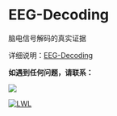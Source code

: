 # EEG-Decoding
脑电信号解码的真实证据

详细说明：[EEG-Decoding](https://github.com/lwlBCI/EEG-Decoding/blob/main/EEG%E8%A7%A3%E7%A0%81%E7%9A%84%E8%AF%81%E6%8D%AE.md)

**如遇到任何问题，请联系：**

[![](https://img.shields.io/badge/163邮箱-D14836?style=for-the-badge&logo=gmail&logoColor=white)](https://i.postimg.cc/g0gM3hH3/1111.png)

[![LWL](https://img.shields.io/badge/RusswestDG-07c160?style=for-the-badge&logo=wechat&logoColor=white)](https://i.postimg.cc/LXcg7zBX/mmexport1674648171838.jpg)
